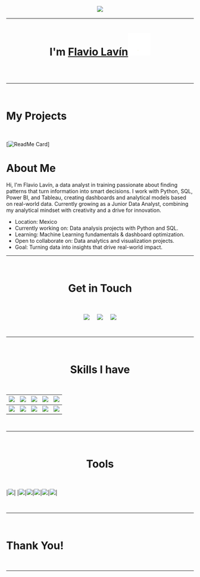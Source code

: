 <p align="center">
  <img src="https://miro.medium.com/max/2048/1*OohqW5DGh9CQS4hLY5FXzA.png" height="230"/>
</p>
<hr>
<h1 align="center">I'm <a href="https://github.com/Aryagm">Flavio Lavín<a><img src="https://github.com/Kathryn-Jie/Kathryn-Jie/blob/main/wave.gif" width="60px"/></h1>
<Br>

<Br>
<hr>
<Br>
<h1> My Projects </h1>
<Br>
  
[![ReadMe Card](https://github.com/flavioelavin-coder/Proyecto-Sprint-7.git)]


<h1>About Me </h1>

Hi, I'm Flavio Lavín, a data analyst in training passionate about finding patterns that turn information into smart decisions.
I work with Python, SQL, Power BI, and Tableau, creating dashboards and analytical models based on real-world data.
Currently growing as a Junior Data Analyst, combining my analytical mindset with creativity and a drive for innovation.
  
- Location: Mexico
- Currently working on: Data analysis projects with Python and SQL.
- Learning: Machine Learning fundamentals & dashboard optimization.
- Open to collaborate on: Data analytics and visualization projects.
- Goal: Turning data into insights that drive real-world impact.
  
<hr>
<Br>
<h1 align="center">Get in Touch</h1>
<Br>
<p align="center">
<a href="https://www.linkedin.com/in/flavio-lavín" target="blank"><img align="center" src="https://img.shields.io/badge/Flavio Lavín-0077B5?style=for-the-badge&logo=linkedin&logoColor=white" /></a> &nbsp;&nbsp;&nbsp;  <a href="mailto:flavioe.lavin@gmail.com" target="blank"><img align="center" src="https://img.shields.io/badge/flavioe.lavin@gmail.com-D14836?style=for-the-badge&logo=gmail&logoColor=white" /></a>    &nbsp;&nbsp;&nbsp;       <a href="https://www.github.com/flavioelavin-coder" target="blank"><img align="center" src="https://img.shields.io/badge/Flaviolavin-100000?style=for-the-badge&logo=github&logoColor=white" /></a>
</p>
  
<Br>
<hr>
<Br>
<h1 align="center">Skills I have</h1>
<Br>
  
|![](https://img.shields.io/badge/Machine%20Learning-brightgreen?style=for-the-badge)|![](https://img.shields.io/badge/ML-Supervized%20Learning-brightgreen?style=for-the-badge)|![](https://img.shields.io/badge/ML-Unsupervized%20Learning-brightgreen?style=for-the-badge)|![](https://img.shields.io/badge/Web%20Scraping-red?style=for-the-badge)|![](https://img.shields.io/badge/Dashboards-red?style=for-the-badge)|
|---|---|---|---|---|
|![](https://img.shields.io/badge/Data%20Science-blue?style=for-the-badge)|![](https://img.shields.io/badge/DS-Data%20Cleaning-blue?style=for-the-badge)|![](https://img.shields.io/badge/DS-Data%20Analysis-blue?style=for-the-badge)|![](https://img.shields.io/badge/DS-Data%20Visualization-blue?style=for-the-badge)|![](https://img.shields.io/badge/And%20More!-yellow?style=for-the-badge)|
  
  
<Br>
<hr>
<Br>
<h1 align="center">Tools</h1>
<Br>
 
|![](https://img.shields.io/badge/Jupyter-F37626.svg?&style=for-the-badge&logo=Jupyter&logoColor=white)|
|![](https://img.shields.io/badge/conda-342B029.svg?&style=for-the-badge&logo=anaconda&logoColor=white)|![](https://img.shields.io/badge/Pandas-2C2D72?style=for-the-badge&logo=pandas&logoColor=white)|![](https://img.shields.io/badge/Numpy-777BB4?style=for-the-badge&logo=numpy&logoColor=white)|![](https://img.shields.io/badge/Plotly-239120?style=for-the-badge&logo=plotly&logoColor=white)|![](https://img.shields.io/badge/And%20More!-yellow?style=for-the-badge)|
  
  
  
<Br>
<hr>
<Br>
<h1>Thank You! </h1>
<Br>

------

